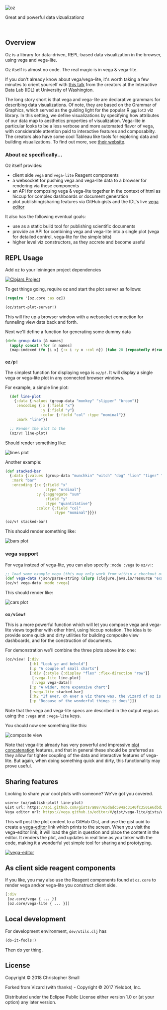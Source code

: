 ![oz](resources/public/oz.svg)

Great and powerful data vizualizationz

<br/>


## Overview

Oz is a library for data-driven, REPL-based data visualization in the browser, using vega and vega-lite.

Oz itself is almost no code.
The real magic is in vega & vega-lite.

If you don't already know about vega/vega-lite, it's worth taking a few minutes to orient yourself with [this talk](https://www.youtube.com/watch?v=9uaHRWj04D4) from the creators at the Interactive Data Lab (IDL) at University of Washington.

The long story short is that vega and vega-lite are declarative grammars for describing data visualizations.
Of note, they are based on the Grammar of Graphics, which served as the guiding light for the popular R `ggplot2` viz library.
In this setting, we define visualizations by specifying how attributes of our data map to aesthetics properties of visualization.
Vega-lite in particular looks to be a less verbose and more automated flavor of vega, with considerable attention paid to interactive features and composablity.
The creators also have some cool Tableau like tools for exploring data and building visualizations.
To find out more, see [their website](https://vega.github.io/).

### About oz specifically...

Oz itself provides:

* client side `vega` and `vega-lite` Reagent components
* a websocket for pushing vega and vega-lite data to a browser for rendering via these components
* an API for composing vega & vega-lite together in the context of html as hiccup for complex dashboards or document generation
* plot publishing/sharing features via GitHub gists and the IDL's live [vega editor](http://vega.github.io/editor)

It also has the following eventual goals:

* use as a static build tool for publishing scientific documents
* provide an API for combining vega and vega-lite into a single plot (vega for detailed control, vega-lite for the simple bits)
* higher level viz constructors, as they accrete and become useful


## REPL Usage

Add oz to your leiningen project dependencies

[![Clojars Project](https://img.shields.io/clojars/v/metasoarous/oz.svg)](https://clojars.org/metasoarous/oz)


To get things going, require oz and start the plot server as follows:

``` clojure
(require '[oz.core :as oz])

(oz/start-plot-server!)
```

This will fire up a browser window with a websocket connection for funneling view data back and forth.

Next we'll define a function for generating some dummy data

```clojure
(defn group-data [& names]
  (apply concat (for [n names]
  (map-indexed (fn [i x] {:x i :y x :col n}) (take 20 (repeatedly #(rand-int 100)))))))
```


### `oz/p!`

The simplest function for displaying vega is `oz/p!`.
It will display a single vega or vega-lite plot in any connected browser windows.

For example, a simple line plot:

``` clojure
  (def line-plot
    {:data {:values (group-data "monkey" "slipper" "broom")}
     :encoding {:x {:field "x"}
                :y {:field "y"}
                :color {:field "col" :type "nominal"}}
     :mark "line"})

  ;; Render the plot to the 
  (oz/v! line-plot)
```

Should render something like:

![lines plot](doc/lines.png)


Another example:

```clojure
(def stacked-bar
  {:data {:values (group-data "munchkin" "witch" "dog" "lion" "tiger" "bear")}
   :mark "bar"
   :encoding {:x {:field "x"
                  :type "ordinal"}
              :y {:aggregate "sum"
                  :field "y"
                  :type "quantitative"}
              :color {:field "col"
                      :type "nominal"}}})

(oz/v! stacked-bar)
```

This should render something like:

![bars plot](doc/bars.png)


### vega support

For vega instead of vega-lite, you can also specify `:mode :vega` to `oz/v!`:

```clojure
;; load some example vega (this may only work from within a checkout of oz; haven't checked)
(def vega-data (json/parse-string (slurp (clojure.java.io/resource "example-cars-plot.vega.json")))) 
(oz/v! vega-data :mode :vega)
```

This should render like:

![cars plot](doc/car-points.png)


### `ox/view!`

This is a more powerful function which will let you compose vega and vega-lite views together with other html, using hiccup notation.
The idea is to provide some quick and dirty utilities for building composite view dashboards, and for the construction of documents.

For demonstration we'll combine the three plots above into one:

```clojure
(oz/view! [:div
           [:h1 "Look ye and behold"]
           [:p "A couple of small charts"]
           [:div {:style {:display "flex" :flex-direction "row"}}
            [:vega-lite line-plot]
            [:vega vega-data]]
           [:p "A wider, more expansive chart"]
           [:vega-lite stacked-bar]
           [:h2 "If ever, oh ever a viz there was, the vizard of oz is one because, because, because..."]
           [:p "Because of the wonderful things it does"]])
```

Note that the vega and vega-lite specs are described in the output vega as using the `:vega` and `:vega-lite` keys.

You should now see something like this:

![composite view](doc/composite-view.png)

Note that vega-lite already has very powerful and impressive [plot concatenation](https://vega.github.io/vega-lite/docs/concat.html) features, and that in general these should be preferred as they allow for tighter coupling of the data and interactive features of vega-lite.
But again, when doing something quick and dirty, this functionality may prove useful.


## Sharing features

Looking to share your cool plots with someone?
We've got you covered.

```clojure
user=> (oz/publish-plot! line-plot)
Gist url: https://api.github.com/gists/a887765dadc594ac3140fc3501e6dbd2
Vega editor url: https://vega.github.io/editor/#/gist/vega-lite/gists/a887765dadc594ac3140fc3501e6dbd2
```

This will post the plot content to a GitHub Gist, and use the gist uuid to create a [vega-editor](http://vega.github.io/editor) link which prints to the screen.
When you visit the vega-editor link, it will load the gist in question and place the content in the editor.
It renders the plot, and updates in real time as you tinker with the code, making it a wonderful yet simple tool for sharing and prototyping.

[![vega-editor](doc/export.png)](https://vega.github.io/editor/#/gist/vega-lite/gists/a887765dadc594ac3140fc3501e6dbd2)


## As client side reagent components

If you like, you may also use the Reagent components found at `oz.core` to render vega and/or vega-lite you construct client side.

```clojure
[:div
 [oz.core/vega { ... }]
 [oz.core/vega-lite { ... }]]
```


## Local development

For development environment, `dev/utils.clj` has 

``` clojure
(do-it-fools!)
```

Then do yer thing.

## License

Copyright © 2018 Christopher Small

Forked from Vizard (with thanks) - Copyright © 2017 Yieldbot, Inc.

Distributed under the Eclipse Public License either version 1.0 or (at your option) any later version.

